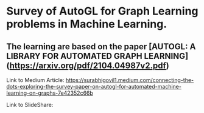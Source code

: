 # Survey of AutoGL for Graph Learning problems in Machine Learning. 

## The learning are based on the paper [AUTOGL: A LIBRARY FOR AUTOMATED GRAPH LEARNING] (https://arxiv.org/pdf/2104.04987v2.pdf)


Link to Medium Article: https://surabhigovil1.medium.com/connecting-the-dots-exploring-the-survey-paper-on-autogl-for-automated-machine-learning-on-graphs-7e42352c66b

Link to SlideShare:

